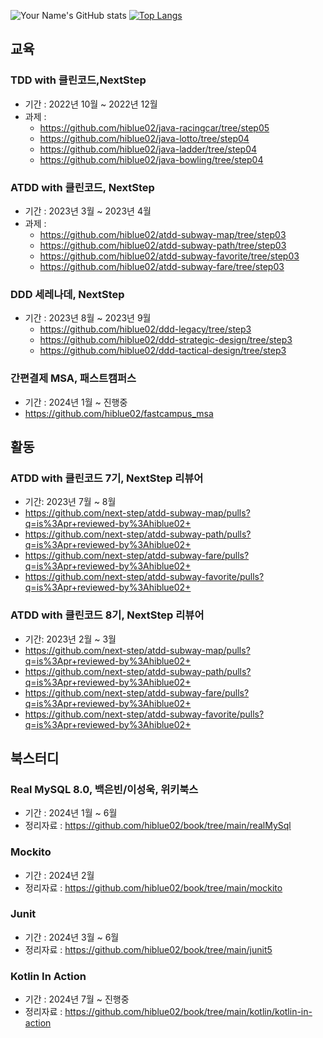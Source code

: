 ![Your Name's GitHub stats](https://github-readme-stats.vercel.app/api?username=hiblue02&show_icons=true&hide_title=true&count_private=true&hide=prs&include_all_commits=true)
[![Top Langs](https://github-readme-stats.vercel.app/api/top-langs/?username=hiblue02)](https://github.com/anuraghazra/github-readme-stats)
## 교육 
### TDD with 클린코드,NextStep
- 기간 : 2022년 10월 ~ 2022년 12월
-  과제 :
   - https://github.com/hiblue02/java-racingcar/tree/step05
   - https://github.com/hiblue02/java-lotto/tree/step04
   - https://github.com/hiblue02/java-ladder/tree/step04
   - https://github.com/hiblue02/java-bowling/tree/step04
### ATDD with 클린코드, NextStep
- 기간 : 2023년 3월 ~ 2023년 4월
- 과제 : 
  - https://github.com/hiblue02/atdd-subway-map/tree/step03
  - https://github.com/hiblue02/atdd-subway-path/tree/step03
  - https://github.com/hiblue02/atdd-subway-favorite/tree/step03
  - https://github.com/hiblue02/atdd-subway-fare/tree/step03
### DDD 세레나데, NextStep
- 기간 : 2023년 8월 ~ 2023년 9월
  - https://github.com/hiblue02/ddd-legacy/tree/step3
  - https://github.com/hiblue02/ddd-strategic-design/tree/step3
  - https://github.com/hiblue02/ddd-tactical-design/tree/step3
### 간편결제 MSA, 패스트캠퍼스
  - 기간 : 2024년 1월 ~ 진행중
  - https://github.com/hiblue02/fastcampus_msa
## 활동
### ATDD with 클린코드 7기, NextStep 리뷰어 
- 기간: 2023년 7월 ~ 8월
- https://github.com/next-step/atdd-subway-map/pulls?q=is%3Apr+reviewed-by%3Ahiblue02+
- https://github.com/next-step/atdd-subway-path/pulls?q=is%3Apr+reviewed-by%3Ahiblue02+
- https://github.com/next-step/atdd-subway-fare/pulls?q=is%3Apr+reviewed-by%3Ahiblue02+
- https://github.com/next-step/atdd-subway-favorite/pulls?q=is%3Apr+reviewed-by%3Ahiblue02+
### ATDD with 클린코드 8기, NextStep 리뷰어 
- 기간: 2023년 2월 ~ 3월
- https://github.com/next-step/atdd-subway-map/pulls?q=is%3Apr+reviewed-by%3Ahiblue02+
- https://github.com/next-step/atdd-subway-path/pulls?q=is%3Apr+reviewed-by%3Ahiblue02+
- https://github.com/next-step/atdd-subway-fare/pulls?q=is%3Apr+reviewed-by%3Ahiblue02+
- https://github.com/next-step/atdd-subway-favorite/pulls?q=is%3Apr+reviewed-by%3Ahiblue02+
## 북스터디
### Real MySQL 8.0, 백은빈/이성욱, 위키북스
- 기간 : 2024년 1월 ~ 6월
- 정리자료 : https://github.com/hiblue02/book/tree/main/realMySql  
### Mockito
- 기간 : 2024년 2월
- 정리자료 : https://github.com/hiblue02/book/tree/main/mockito
### Junit
- 기간 : 2024년 3월 ~ 6월
- 정리자료 : https://github.com/hiblue02/book/tree/main/junit5
### Kotlin In Action
- 기간 : 2024년 7월 ~ 진행중
- 정리자료 : https://github.com/hiblue02/book/tree/main/kotlin/kotlin-in-action
